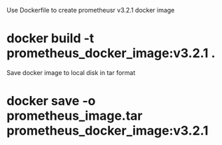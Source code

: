 Use Dockerfile to create prometheusr v3.2.1 docker image
# docker build -t prometheus_docker_image:v3.2.1 .
Save docker image to local disk in tar format
# docker save -o prometheus_image.tar prometheus_docker_image:v3.2.1

